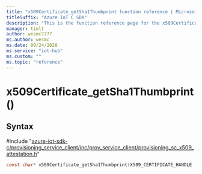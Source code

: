 ```yaml
---                             
title: "x509Certificate_getSha1Thumbprint function reference | Microsoft Docs" 
titleSuffix: "Azure IoT C SDK"            
description: "This is the function reference page for the x509Certificate_getSha1Thumbprint() function in the Azure IoT C SDK. This SDK is used with Azure IoT Hub and Azure IoT Hub Device Provisioning Service"            
manager: timlt                 
author: wesmc7777              
ms.author: wesmc               
ms.date: 09/24/2020                    
ms.service: "iot-hub"             
ms.custom: ""                
ms.topic: "reference"        
---                            
```


# x509Certificate_getSha1Thumbprint()

## Syntax

\#include "[azure-iot-sdk-c/provisioning_service_client/inc/prov_service_client/provisioning_sc_x509_attestation.h](../provisioning-sc-x509-attestation-h.md)"  
```C
const char* x509Certificate_getSha1Thumbprint(X509_CERTIFICATE_HANDLE  MU_C2);
```

